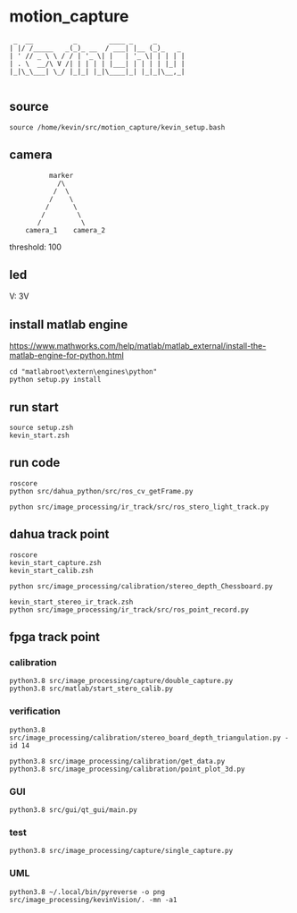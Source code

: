 # motion_capture

```
 _  __          _        ____ _     _       
| |/ /_____   _(_)_ __  / ___| |__ (_)_   _ 
| ' // _ \ \ / / | '_ \| |   | '_ \| | | | |
| . \  __/\ V /| | | | | |___| | | | | |_| |
|_|\_\___| \_/ |_|_| |_|\____|_| |_|_|\__,_|
                                            
```

## source
    source /home/kevin/src/motion_capture/kevin_setup.bash

## camera
```
          marker
            /\
           /  \
          /    \
         /      \
        /        \
       /          \
    camera_1    camera_2
```
threshold: 100

## led 
V: 3V


## install matlab engine
https://www.mathworks.com/help/matlab/matlab_external/install-the-matlab-engine-for-python.html
```
cd "matlabroot\extern\engines\python"
python setup.py install
```

## run start
    source setup.zsh
    kevin_start.zsh

## run code
    roscore
    python src/dahua_python/src/ros_cv_getFrame.py

    python src/image_processing/ir_track/src/ros_stero_light_track.py


## dahua track point
    roscore
    kevin_start_capture.zsh
    kevin_start_calib.zsh

    python src/image_processing/calibration/stereo_depth_Chessboard.py

    kevin_start_stereo_ir_track.zsh
    python src/image_processing/ir_track/src/ros_point_record.py

## fpga track point
### calibration
    python3.8 src/image_processing/capture/double_capture.py
    python3.8 src/matlab/start_stero_calib.py
### verification
    python3.8 src/image_processing/calibration/stereo_board_depth_triangulation.py -id 14

    python3.8 src/image_processing/calibration/get_data.py
    python3.8 src/image_processing/calibration/point_plot_3d.py

### GUI
    python3.8 src/gui/qt_gui/main.py

### test
    python3.8 src/image_processing/capture/single_capture.py

### UML
    python3.8 ~/.local/bin/pyreverse -o png src/image_processing/kevinVision/. -mn -a1